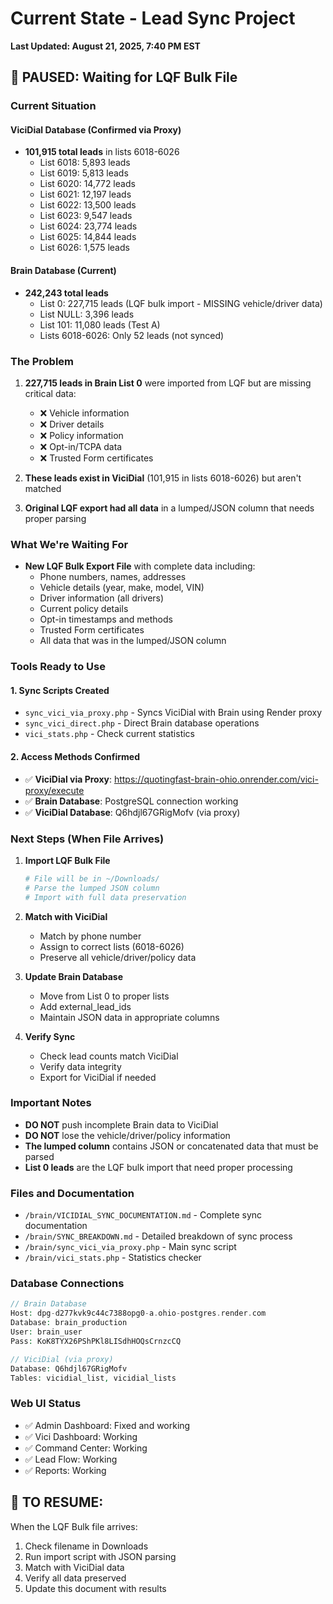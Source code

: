 # Current State - Lead Sync Project
**Last Updated: August 21, 2025, 7:40 PM EST**

## 🔴 PAUSED: Waiting for LQF Bulk File

### Current Situation

#### ViciDial Database (Confirmed via Proxy)
- **101,915 total leads** in lists 6018-6026
  - List 6018: 5,893 leads
  - List 6019: 5,813 leads  
  - List 6020: 14,772 leads
  - List 6021: 12,197 leads
  - List 6022: 13,500 leads
  - List 6023: 9,547 leads
  - List 6024: 23,774 leads
  - List 6025: 14,844 leads
  - List 6026: 1,575 leads

#### Brain Database (Current)
- **242,243 total leads**
  - List 0: 227,715 leads (LQF bulk import - MISSING vehicle/driver data)
  - List NULL: 3,396 leads
  - List 101: 11,080 leads (Test A)
  - Lists 6018-6026: Only 52 leads (not synced)

### The Problem
1. **227,715 leads in Brain List 0** were imported from LQF but are missing critical data:
   - ❌ Vehicle information
   - ❌ Driver details
   - ❌ Policy information
   - ❌ Opt-in/TCPA data
   - ❌ Trusted Form certificates

2. **These leads exist in ViciDial** (101,915 in lists 6018-6026) but aren't matched

3. **Original LQF export had all data** in a lumped/JSON column that needs proper parsing

### What We're Waiting For
- **New LQF Bulk Export File** with complete data including:
  - Phone numbers, names, addresses
  - Vehicle details (year, make, model, VIN)
  - Driver information (all drivers)
  - Current policy details
  - Opt-in timestamps and methods
  - Trusted Form certificates
  - All data that was in the lumped/JSON column

### Tools Ready to Use

#### 1. Sync Scripts Created
- `sync_vici_via_proxy.php` - Syncs ViciDial with Brain using Render proxy
- `sync_vici_direct.php` - Direct Brain database operations
- `vici_stats.php` - Check current statistics

#### 2. Access Methods Confirmed
- ✅ **ViciDial via Proxy**: https://quotingfast-brain-ohio.onrender.com/vici-proxy/execute
- ✅ **Brain Database**: PostgreSQL connection working
- ✅ **ViciDial Database**: Q6hdjl67GRigMofv (via proxy)

### Next Steps (When File Arrives)

1. **Import LQF Bulk File**
   ```bash
   # File will be in ~/Downloads/
   # Parse the lumped JSON column
   # Import with full data preservation
   ```

2. **Match with ViciDial**
   - Match by phone number
   - Assign to correct lists (6018-6026)
   - Preserve all vehicle/driver/policy data

3. **Update Brain Database**
   - Move from List 0 to proper lists
   - Add external_lead_ids
   - Maintain JSON data in appropriate columns

4. **Verify Sync**
   - Check lead counts match ViciDial
   - Verify data integrity
   - Export for ViciDial if needed

### Important Notes

- **DO NOT** push incomplete Brain data to ViciDial
- **DO NOT** lose the vehicle/driver/policy information
- **The lumped column** contains JSON or concatenated data that must be parsed
- **List 0 leads** are the LQF bulk import that need proper processing

### Files and Documentation
- `/brain/VICIDIAL_SYNC_DOCUMENTATION.md` - Complete sync documentation
- `/brain/SYNC_BREAKDOWN.md` - Detailed breakdown of sync process
- `/brain/sync_vici_via_proxy.php` - Main sync script
- `/brain/vici_stats.php` - Statistics checker

### Database Connections
```php
// Brain Database
Host: dpg-d277kvk9c44c7388opg0-a.ohio-postgres.render.com
Database: brain_production
User: brain_user
Pass: KoK8TYX26PShPKl8LISdhHOQsCrnzcCQ

// ViciDial (via proxy)
Database: Q6hdjl67GRigMofv
Tables: vicidial_list, vicidial_lists
```

### Web UI Status
- ✅ Admin Dashboard: Fixed and working
- ✅ Vici Dashboard: Working
- ✅ Command Center: Working
- ✅ Lead Flow: Working
- ✅ Reports: Working

## 📝 TO RESUME:
When the LQF Bulk file arrives:
1. Check filename in Downloads
2. Run import script with JSON parsing
3. Match with ViciDial data
4. Verify all data preserved
5. Update this document with results
